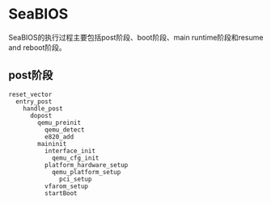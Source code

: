 # SeaBIOS

SeaBIOS的执行过程主要包括post阶段、boot阶段、main runtime阶段和resume and reboot阶段。

## post阶段

```
reset_vector
  entry_post
    handle_post
      dopost
        qemu_preinit
          qemu_detect
          e820_add
        maininit
          interface_init
            qemu_cfg_init
          platform_hardware_setup
            qemu_platform_setup
              pci_setup
          vfarom_setup
          startBoot
```
